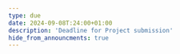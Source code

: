 ```yaml
---
type: due
date: 2024-09-08T:24:00+01:00
description: 'Deadline for Project submission'
hide_from_announcments: true
---
```

